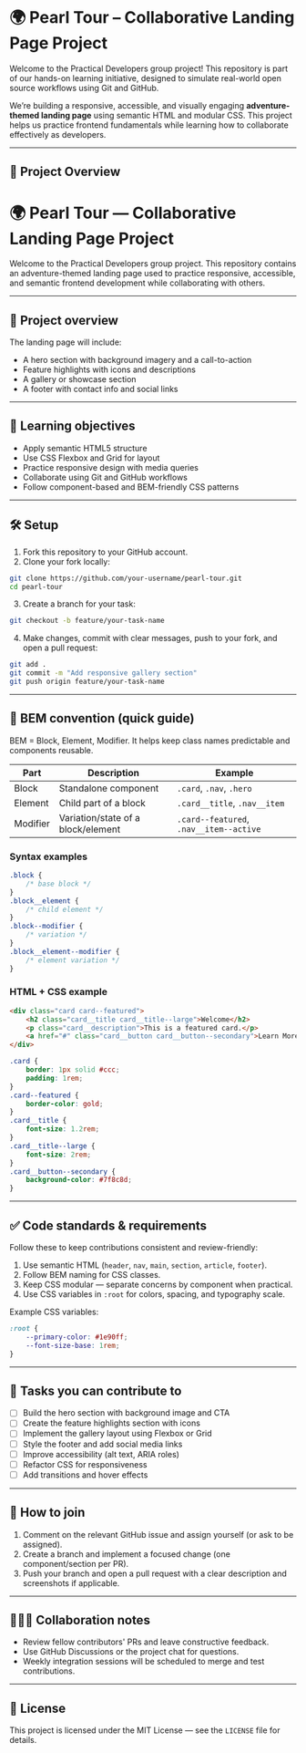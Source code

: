 # 🌍 Pearl Tour – Collaborative Landing Page Project

Welcome to the Practical Developers group project! This repository is part of our hands-on learning initiative, designed to simulate real-world open source workflows using Git and GitHub.

We’re building a responsive, accessible, and visually engaging **adventure-themed landing page** using semantic HTML and modular CSS. This project helps us practice frontend fundamentals while learning how to collaborate effectively as developers.

---

## 📄 Project Overview

# 🌍 Pearl Tour — Collaborative Landing Page Project

Welcome to the Practical Developers group project. This repository contains an adventure-themed landing page used to practice responsive, accessible, and semantic frontend development while collaborating with others.

---

## 📄 Project overview

The landing page will include:

-   A hero section with background imagery and a call-to-action
-   Feature highlights with icons and descriptions
-   A gallery or showcase section
-   A footer with contact info and social links

---

## 🎯 Learning objectives

-   Apply semantic HTML5 structure
-   Use CSS Flexbox and Grid for layout
-   Practice responsive design with media queries
-   Collaborate using Git and GitHub workflows
-   Follow component-based and BEM-friendly CSS patterns

---

## 🛠 Setup

1. Fork this repository to your GitHub account.
2. Clone your fork locally:

```bash
git clone https://github.com/your-username/pearl-tour.git
cd pearl-tour
```

3. Create a branch for your task:

```bash
git checkout -b feature/your-task-name
```

4. Make changes, commit with clear messages, push to your fork, and open a pull request:

```bash
git add .
git commit -m "Add responsive gallery section"
git push origin feature/your-task-name
```

---

## 🧱 BEM convention (quick guide)

BEM = Block, Element, Modifier. It helps keep class names predictable and components reusable.

| Part     | Description                        | Example                                 |
| -------- | ---------------------------------- | --------------------------------------- |
| Block    | Standalone component               | `.card`, `.nav`, `.hero`                |
| Element  | Child part of a block              | `.card__title`, `.nav__item`            |
| Modifier | Variation/state of a block/element | `.card--featured`, `.nav__item--active` |

### Syntax examples

```css
.block {
	/* base block */
}
.block__element {
	/* child element */
}
.block--modifier {
	/* variation */
}
.block__element--modifier {
	/* element variation */
}
```

### HTML + CSS example

```html
<div class="card card--featured">
	<h2 class="card__title card__title--large">Welcome</h2>
	<p class="card__description">This is a featured card.</p>
	<a href="#" class="card__button card__button--secondary">Learn More</a>
</div>
```

```css
.card {
	border: 1px solid #ccc;
	padding: 1rem;
}
.card--featured {
	border-color: gold;
}
.card__title {
	font-size: 1.2rem;
}
.card__title--large {
	font-size: 2rem;
}
.card__button--secondary {
	background-color: #7f8c8d;
}
```

---

## ✅ Code standards & requirements

Follow these to keep contributions consistent and review-friendly:

1. Use semantic HTML (`header`, `nav`, `main`, `section`, `article`, `footer`).
2. Follow BEM naming for CSS classes.
3. Keep CSS modular — separate concerns by component when practical.
4. Use CSS variables in `:root` for colors, spacing, and typography scale.

Example CSS variables:

```css
:root {
	--primary-color: #1e90ff;
	--font-size-base: 1rem;
}
```

---

## 📌 Tasks you can contribute to

-   [ ] Build the hero section with background image and CTA
-   [ ] Create the feature highlights section with icons
-   [ ] Implement the gallery layout using Flexbox or Grid
-   [ ] Style the footer and add social media links
-   [ ] Improve accessibility (alt text, ARIA roles)
-   [ ] Refactor CSS for responsiveness
-   [ ] Add transitions and hover effects

---

## 🙋 How to join

1. Comment on the relevant GitHub issue and assign yourself (or ask to be assigned).
2. Create a branch and implement a focused change (one component/section per PR).
3. Push your branch and open a pull request with a clear description and screenshots if applicable.

---

## 🧑‍🤝‍🧑 Collaboration notes

-   Review fellow contributors' PRs and leave constructive feedback.
-   Use GitHub Discussions or the project chat for questions.
-   Weekly integration sessions will be scheduled to merge and test contributions.

---

## 📜 License

This project is licensed under the MIT License — see the `LICENSE` file for details.
